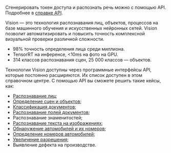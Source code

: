 <warn>

Сгенерировать токен доступа и распознать речь можно с помощью API. Подробнее в [справке API](/ru/tools-for-using-services/api/api-spec/vision-api).

</warn>

Vision — это технология распознавания лиц, объектов, процессов на базе машинного обучения и искусственных нейронных сетей. Vision позволит автоматизировать и повысить точность комплексной визуальной проверки различной сложности.

- 98% точность определения лица среди миллиона.
- TensorRT на инференсе, <10ms на фото на GPU.
- 314 классов распознавания сцен, 25 000 классов — объектов.

Технологии Vision доступны через программные интерфейсы API, которые постоянно расширяются. Их список доступен в этом справочном центре. С помощью API вы сможете решить такие кейсы, как:

- [Распознавание лиц](../../service-management/face-recognition);
- [Определение сцен и объектов](../../service-management/vision-api-obj);
- [Классификация документов](../../service-management/vision-api-doctypes);
- [Распознавание полей документов](../../service-management/docs-recognition);
- Распознавание знаменитостей;
- [Распознавание текста на изображениях](../../service-management/vision-api-txt);
- [Обнаружение автомобилей и их номеров](../../service-management/plate-recognition);
- [Определение номеров автомобилей](../../service-management/plate-recognition);
- [Увеличение разрешения](../../service-management/vision-image-api);
- Выявление дефекта на производстве.
